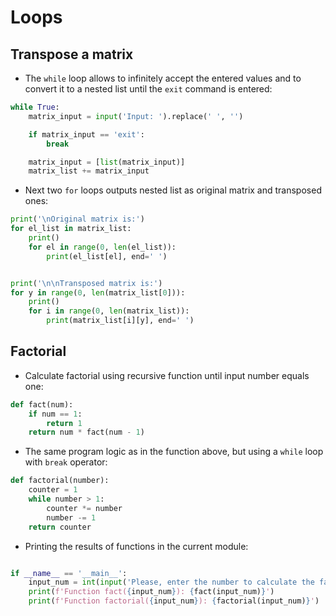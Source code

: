 # Loops

## Transpose a matrix

* The `while` loop allows to infinitely accept the entered values and to convert it to a nested list until the `exit` command is entered:

```python
while True:
    matrix_input = input('Input: ').replace(' ', '')

    if matrix_input == 'exit':
        break

    matrix_input = [list(matrix_input)]
    matrix_list += matrix_input
```

* Next two `for` loops outputs nested list as original matrix and transposed ones:

```python
print('\nOriginal matrix is:')
for el_list in matrix_list:
    print()
    for el in range(0, len(el_list)):
        print(el_list[el], end=' ')


print('\n\nTransposed matrix is:')
for y in range(0, len(matrix_list[0])):
    print()
    for i in range(0, len(matrix_list)):
        print(matrix_list[i][y], end=' ')
```

## Factorial

* Calculate factorial using recursive function until input number equals one:

```python
def fact(num):
    if num == 1:
        return 1
    return num * fact(num - 1)
```

* The same program logic as in the function above, but using a `while` loop with `break` operator:

```python
def factorial(number):
    counter = 1
    while number > 1:
        counter *= number
        number -= 1
    return counter
```

* Printing the results of functions in the current module:

```python

if __name__ == '__main__':
    input_num = int(input('Please, enter the number to calculate the factorial: '))
    print(f'Function fact({input_num}): {fact(input_num)}')
    print(f'Function factorial({input_num}): {factorial(input_num)}')
```
